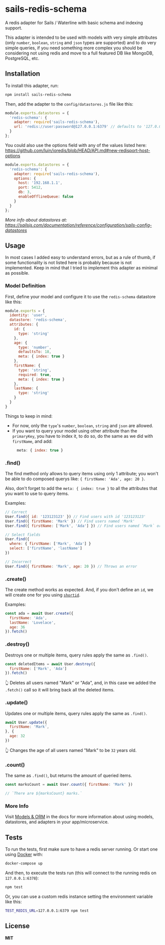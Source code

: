 # sails-redis-schema

A redis adapter for Sails / Waterline with basic schema and indexing support.

This adapter is intended to be used with models with very simple attributes
(only `number`, `boolean`, `string` and `json` types are supported) and to do very simple queries,
if you need something more complex you should be considering not using redis
and move to a full featured DB like MongoDB, PostgreSQL, etc.

## Installation

To install this adapter, run:

```sh
npm install sails-redis-schema
```

Then, add the adapter to the `config/datastores.js` file like this:

```javascript
module.exports.datastores = {
  'redis-schema': {
    adapter: require('sails-redis-schema'),
    url: 'redis://user:password@127.0.0.1:6379' // defaults to '127.0.0.1:6379'
  }
};
```

You could also use the options field with any of the values listed here:
https://github.com/luin/ioredis/blob/HEAD/API.md#new-redisport-host-options

```javascript
module.exports.datastores = {
  'redis-schema': {
    adapter: require('sails-redis-schema'),
    options: {
      host: '192.168.1.1',
      port: 5412,
      db: 3,
      enableOfflineQueue: false
    }
  }
};
```

_More info about datastores at: https://sailsjs.com/documentation/reference/configuration/sails-config-datastores_

## Usage

In most cases I added easy to understand errors, but as a rule of thumb, if
some functionality is not listed here is probably because is not implemented.
Keep in mind that I tried to implement this adapter as minimal as possible.

### Model Definition

First, define your model and configure it to use the `redis-schema` datastore
like this:

```javascript
module.exports = {
  identity: 'user',
  datastore: 'redis-schema',
  attributes: {
    id: {
      type: 'string'
    },
    age: {
      type: 'number',
      defaultsTo: 18,
      meta: { index: true }
    },
    firstName: {
      type: 'string',
      required: true,
      meta: { index: true }
    },
    lastName: {
      type: 'string'
    }
  }
}
```

Things to keep in mind:
* For now, only the `type`'s `number`, `boolean`, `string` and `json` are allowed.
* If you want to query your model using other attribute than the `primaryKey`,
  you have to index it, to do so, do the same as we did with `firstName`,
  and add:
  ```javascript
    meta: { index: true }
  ```

### .find()

The find method only allows to query items using only 1 attribute; you won't
be able to do composed querys like: `{ firstName: 'Ada', age: 20 }`.

Also, don't forget to add the `meta: { index: true }` to all the attributes that
you want to use to query items.

Examples:

```javascript
// Correct
User.find({ id: '123123123' }) // Find users with id '123123123'
User.find({ firstName: 'Mark' }) // Find users named 'Mark'
User.find({ firstName: ['Mark', 'Ada'] }) // Find users named `Mark` or `Ada`

// Select fields
User.find({
  where: { firstName: ['Mark', 'Ada'] }
  select: ['firstName', 'lastName']
})

// Incorrect
User.find({ firstName: 'Mark', age: 20 }) // Throws an error
```

### .create()

The create method works as expected. And, if you don't define an `id`, we will
create one for you using [`shortid`](https://npmjs.com/package/shortid).

Examples:

```javascript
const ada = await User.create({
  firstName: 'Ada',
  lastName: 'Lovelace',
  age: 36
}).fetch()
```

### .destroy()

Destroys one or multiple items, query rules apply the same as `.find()`.

```javascript
const deletedItems = await User.destroy({
  firstName: ['Mark', 'Ada']
}).fetch()
```

👆 Deletes all users named "Mark" or "Ada", and, in this case we added the
`.fetch()` call so it will bring back all the deleted items.

### .update()

Updates one or multiple items, query rules apply the same as `.find()`.

```javascript
await User.update({
  firstName: 'Mark',
}, {
  age: 32
})
```

👆 Changes the age of all users named "Mark" to be `32` years old.

### .count()

The same as `.find()`, but returns the amount of queried items.

```javascript
const marksCount = await User.count({ firstName: 'Mark' })

// `There are ${marksCount} marks.`
```

### More Info

Visit [Models & ORM](https://sailsjs.com/docs/concepts/models-and-orm) in the
docs for more information about using models, datastores, and adapters
in your app/microservice.

## Tests
To run the tests, first make sure to have a redis server running. Or start one
using [Docker](https://docker.com) with:

```sh
docker-compose up
```

And then, to execute the tests run (this will connect to the running redis on `127.0.0.1:6378`):
```sh
npm test
```

Or, you can use a custom redis instance setting the environment variable like this:
```sh
TEST_REDIS_URL=127.0.0.1:6379 npm test
```

## License

**MIT**
